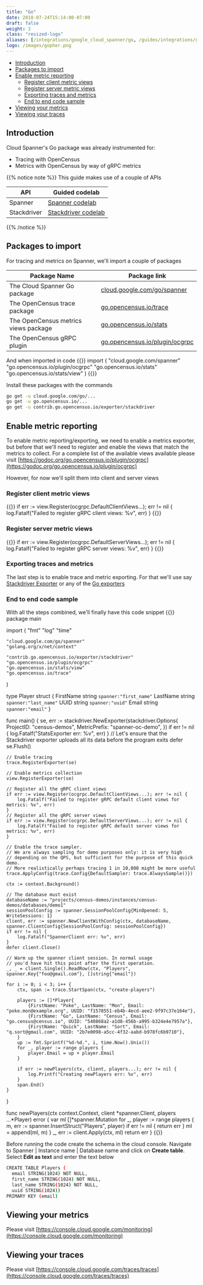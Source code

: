 ```yaml
---
title: "Go"
date: 2018-07-24T15:14:00-07:00
draft: false
weight: 3
class: "resized-logo"
aliases: [/integrations/google_cloud_spanner/go, /guides/integrations/google_cloud_spanner/go]
logo: /images/gopher.png
---
```


- [Introduction](#introduction)
- [Packages to import](#packages-to-import)
- [Enable metric reporting](#register-views)
    - [Register client metric views](#register-client-metric-views)
    - [Register server metric views](#register-server-metric-views)
    - [Exporting traces and metrics](#exporting-traces-and-metrics)
    - [End to end code sample](#end-to-end-code-sample)
- [Viewing your metrics](#viewing-your-metrics)
- [Viewing your traces](#viewing-your-traces)

## Introduction
Cloud Spanner's Go package was already instrumented for:

* Tracing with OpenCensus
* Metrics with OpenCensus by way of gRPC metrics

{{% notice note %}}
This guide makes use of a couple of APIs

API|Guided codelab
---|---
Spanner|[Spanner codelab](/codelabs/spanner)
Stackdriver |[Stackdriver codelab](/codelabs/stackdriver)
{{% /notice %}}

## Packages to import

For tracing and metrics on Spanner, we'll import a couple of packages

Package Name|Package link
---|---
The Cloud Spanner Go package|[cloud.google.com/go/spanner](https://godoc.org/cloud.google.com/go/spanner)
The OpenCensus trace package|[go.opencensus.io/trace](https://godoc.org/go.opencensus.io/trace)
The OpenCensus metrics views package|[go.opencensus.io/stats](https://godoc.org/go.opencensus.io/stats)
The OpenCensus gRPC plugin|[go.opencensus.io/plugin/ocgrpc](https://godoc.org/go.opencensus.io/plugin/ocgrpc)

And when imported in code
{{<highlight go>}}
import (
    "cloud.google.com/spanner"
    "go.opencensus.io/plugin/ocgrpc"
    "go.opencensus.io/stats"
    "go.opencensus.io/stats/view"
)
{{</highlight>}}

Install these packages with the commands
```bash
go get -u cloud.google.com/go/...
go get -u go.opencensus.io/...
go get -u contrib.go.opencensus.io/exporter/stackdriver
```

## Enable metric reporting

To enable metric reporting/exporting, we need to enable a metrics exporter, but before that we'll need
to register and enable the views that match the metrics to collect. For a complete list of the available views
available please visit [https://godoc.org/go.opencensus.io/plugin/ocgrpc](https://godoc.org/go.opencensus.io/plugin/ocgrpc)

However, for now we'll split them into client and server views

### Register client metric views
{{<highlight go>}}
if err := view.Register(ocgrpc.DefaultClientViews...); err != nil {
    log.Fatalf("Failed to register gRPC client views: %v", err)
}
{{</highlight>}}

### Register server metric views
{{<highlight go>}}
if err := view.Register(ocgrpc.DefaultServerViews...); err != nil {
    log.Fatalf("Failed to register gRPC server views: %v", err)
}
{{</highlight>}}

### Exporting traces and metrics
The last step is to enable trace and metric exporting. For that we'll use say [Stackdriver Exporter](/supported-exporters/go/stackdriver) or
any of the  [Go exporters](/supported-exporters/go/)

### End to end code sample
With all the steps combined, we'll finally have this code snippet
{{<highlight go>}}
package main

import (
	"fmt"
	"log"
	"time"

	"cloud.google.com/go/spanner"
	"golang.org/x/net/context"

	"contrib.go.opencensus.io/exporter/stackdriver"
	"go.opencensus.io/plugin/ocgrpc"
	"go.opencensus.io/stats/view"
	"go.opencensus.io/trace"
)

type Player struct {
	FirstName string `spanner:"first_name"`
	LastName  string `spanner:"last_name"`
	UUID      string `spanner:"uuid"`
	Email     string `spanner:"email"`
}

func main() {
	se, err := stackdriver.NewExporter(stackdriver.Options{
		ProjectID:    "census-demos",
		MetricPrefix: "spanner-oc-demo",
	})
	if err != nil {
		log.Fatalf("StatsExporter err: %v", err)
	}
	// Let's ensure that the Stackdriver exporter uploads all its data before the program exits
	defer se.Flush()

	// Enable tracing
	trace.RegisterExporter(se)

	// Enable metrics collection
	view.RegisterExporter(se)

	// Register all the gRPC client views
	if err := view.Register(ocgrpc.DefaultClientViews...); err != nil {
		log.Fatalf("Failed to register gRPC default client views for metrics: %v", err)
	}
	// Register all the gRPC server views
	if err := view.Register(ocgrpc.DefaultServerViews...); err != nil {
		log.Fatalf("Failed to register gRPC default server views for metrics: %v", err)
	}

	// Enable the trace sampler.
	// We are always sampling for demo purposes only: it is very high
	// depending on the QPS, but sufficient for the purpose of this quick demo.
	// More realistically perhaps tracing 1 in 10,000 might be more useful
	trace.ApplyConfig(trace.Config{DefaultSampler: trace.AlwaysSample()})

	ctx := context.Background()

	// The database must exist
	databaseName := "projects/census-demos/instances/census-demos/databases/demo1"
	sessionPoolConfig := spanner.SessionPoolConfig{MinOpened: 5, WriteSessions: 1}
	client, err := spanner.NewClientWithConfig(ctx, databaseName, spanner.ClientConfig{SessionPoolConfig: sessionPoolConfig})
	if err != nil {
		log.Fatalf("SpannerClient err: %v", err)
	}
	defer client.Close()

	// Warm up the spanner client session. In normal usage
	// you'd have hit this point after the first operation.
	_, _ = client.Single().ReadRow(ctx, "Players", spanner.Key{"foo@gmail.com"}, []string{"email"})

	for i := 0; i < 3; i++ {
		ctx, span := trace.StartSpan(ctx, "create-players")

		players := []*Player{
			{FirstName: "Poke", LastName: "Mon", Email: "poke.mon@example.org", UUID: "f1578551-eb4b-4ecd-aee2-9f97c37e164e"},
			{FirstName: "Go", LastName: "Census", Email: "go.census@census.io", UUID: "540868a2-a1d8-456b-a995-b324e4e7957a"},
			{FirstName: "Quick", LastName: "Sort", Email: "q.sort@gmail.com", UUID: "2b7e0098-a5cc-4f32-aabd-b978fc6b9710"},
		}
		up := fmt.Sprintf("%d-%d.", i, time.Now().Unix())
		for _, player := range players {
			player.Email = up + player.Email
		}

		if err := newPlayers(ctx, client, players...); err != nil {
			log.Printf("Creating newPlayers err: %v", err)
		}
		span.End()
	}
}

func newPlayers(ctx context.Context, client *spanner.Client, players ...*Player) error {
	var ml []*spanner.Mutation
	for _, player := range players {
		m, err := spanner.InsertStruct("Players", player)
		if err != nil {
			return err
		}
		ml = append(ml, m)
	}
	_, err := client.Apply(ctx, ml)
	return err
}
{{</highlight>}}

Before running the code create the schema in the cloud console. Navigate to 
Spanner | Instance name | Database name and click on **Create table**. Select
**Edit as text** and enter the text below

```bash
CREATE TABLE Players (
  email STRING(1024) NOT NULL,
  first_name STRING(1024) NOT NULL,
  last_name STRING(1024) NOT NULL,
  uuid STRING(1024))
PRIMARY KEY (email)
```

## Viewing your metrics
Please visit [https://console.cloud.google.com/monitoring](https://console.cloud.google.com/monitoring)

## Viewing your traces
Please visit [https://console.cloud.google.com/traces/traces](https://console.cloud.google.com/traces/traces)
